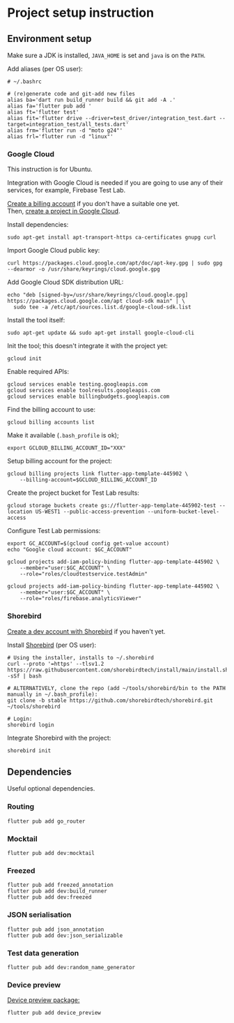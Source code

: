 # Project setup instruction

## Environment setup

Make sure a JDK is installed, `JAVA_HOME` is set and `java` is on the `PATH`.

Add aliases (per OS user):

```shell
# ~/.bashrc

# (re)generate code and git-add new files
alias ba='dart run build_runner build && git add -A .'
alias fa='flutter pub add '
alias ft='flutter test'
alias fit='flutter drive --driver=test_driver/integration_test.dart --target=integration_test/all_tests.dart'
alias frm='flutter run -d "moto g24"'
alias frl='flutter run -d "linux"'
```

### Google Cloud

This instruction is for Ubuntu.

Integration with Google Cloud is needed if you are going to use any of their services,
for example, Firebase Test Lab.

[Create a billing account](https://console.cloud.google.com/billing) if you don't have a suitable one yet. \
Then, [create a project in Google Cloud](https://console.cloud.google.com/projectcreate).

Install dependencies:

```shell
sudo apt-get install apt-transport-https ca-certificates gnupg curl
```

Import Google Cloud public key:

```shell
curl https://packages.cloud.google.com/apt/doc/apt-key.gpg | sudo gpg --dearmor -o /usr/share/keyrings/cloud.google.gpg
```

Add Google Cloud SDK distribution URL:

```shell
echo "deb [signed-by=/usr/share/keyrings/cloud.google.gpg] https://packages.cloud.google.com/apt cloud-sdk main" | \
  sudo tee -a /etc/apt/sources.list.d/google-cloud-sdk.list
```

Install the tool itself:

```shell
sudo apt-get update && sudo apt-get install google-cloud-cli
```

Init the tool; this doesn't integrate it with the project yet:

```shell
gcloud init
```

Enable required APIs:

```shell
gcloud services enable testing.googleapis.com
gcloud services enable toolresults.googleapis.com
gcloud services enable billingbudgets.googleapis.com
```

Find the billing account to use:

```shell
gcloud billing accounts list
```

Make it available (`.bash_profile` is ok);

```shell
export GCLOUD_BILLING_ACCOUNT_ID="XXX"
```

Setup billing account for the project:

```shell
gcloud billing projects link flutter-app-template-445902 \
    --billing-account=$GCLOUD_BILLING_ACCOUNT_ID
```

Create the project bucket for Test Lab results:

```shell
gcloud storage buckets create gs://flutter-app-template-445902-test --location US-WEST1 --public-access-prevention --uniform-bucket-level-access
```

Configure Test Lab permissions:

```shell
export GC_ACCOUNT=$(gcloud config get-value account)
echo "Google cloud account: $GC_ACCOUNT"

gcloud projects add-iam-policy-binding flutter-app-template-445902 \
    --member="user:$GC_ACCOUNT" \
    --role="roles/cloudtestservice.testAdmin"

gcloud projects add-iam-policy-binding flutter-app-template-445902 \
    --member="user:$GC_ACCOUNT" \
    --role="roles/firebase.analyticsViewer"
```

### Shorebird

[Create a dev account with Shorebird](https://console.shorebird.dev/login) if you haven't yet.

Install [Shorebird](https://docs.shorebird.dev/) (per OS user):

```shell
# Using the installer, installs to ~/.shorebird
curl --proto '=https' --tlsv1.2 https://raw.githubusercontent.com/shorebirdtech/install/main/install.sh -sSf | bash
```

```shell
# ALTERNATIVELY, clone the repo (add ~/tools/shorebird/bin to the PATH manually in ~/.bash_profile):
git clone -b stable https://github.com/shorebirdtech/shorebird.git ~/tools/shorebird
```

```shell
# Login:
shorebird login
```

Integrate Shorebird with the project:

```shell
shorebird init
```

## Dependencies

Useful optional dependencies.

### Routing

```shell
flutter pub add go_router
```

### Mocktail

```shell
flutter pub add dev:mocktail
```

### Freezed

```shell
flutter pub add freezed_annotation
flutter pub add dev:build_runner
flutter pub add dev:freezed
```

### JSON serialisation

```shell
flutter pub add json_annotation
flutter pub add dev:json_serializable
```

### Test data generation

```shell
flutter pub add dev:random_name_generator
```

### Device preview

[Device preview package:](https://pub.dev/packages/device_preview/score)

```shell
flutter pub add device_preview
```
